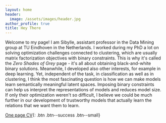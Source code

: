 ```yaml
---
layout: home
header:
  image: /assets/images/header.jpg
author_profile: true
title: Hey There
---
```

Welcome  to my page! I am Sibylle, assistant professor in the Data Mining group at TU Eindhoven in the Netherlands. I worked during my PhD a lot on solving optimization challenges connected to clustering, which are usually matrix factorization objectives with binary constraints. This is why it's called the _Zero Shades of Grey_ page - it's all about obtaining black-and-white binary solutions. Meanwhile, I developed also other interests, for example in deep learning. Yet, independent of the task, in classification as well as in clustering, I think the most fascinating question is how we can make models learn semantically meaningful latent spaces. Imposing binary constraints can help us interpret the representations of models and reduces model size. If only their optimization weren't so difficult, I believe we could be much further in our development of trustworthy models that actually learn the relations that we want them to learn. 


[One page CV](https://github.com/Sibylse/ZeroShades/blob/master/assets/documents/cv_17.pdf){: .btn .btn--success .btn--small} 
